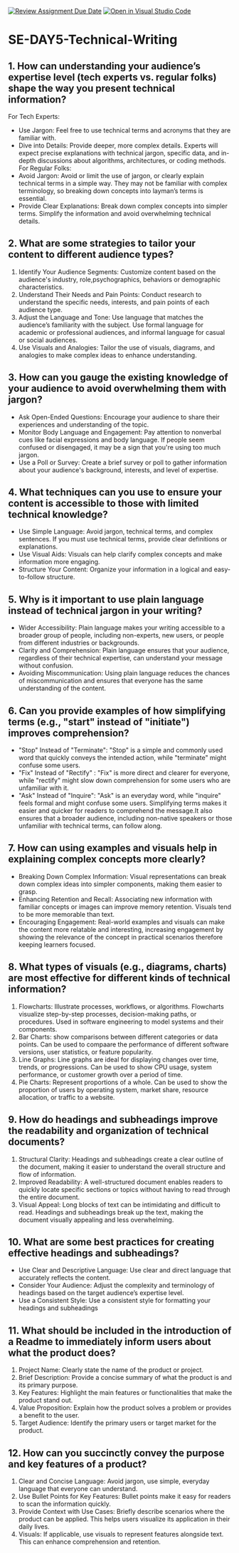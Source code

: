 [![Review Assignment Due Date](https://classroom.github.com/assets/deadline-readme-button-22041afd0340ce965d47ae6ef1cefeee28c7c493a6346c4f15d667ab976d596c.svg)](https://classroom.github.com/a/zsAR-pyY)
[![Open in Visual Studio Code](https://classroom.github.com/assets/open-in-vscode-2e0aaae1b6195c2367325f4f02e2d04e9abb55f0b24a779b69b11b9e10269abc.svg)](https://classroom.github.com/online_ide?assignment_repo_id=16500673&assignment_repo_type=AssignmentRepo)
# SE-DAY5-Technical-Writing
## 1. How can understanding your audience’s expertise level (tech experts vs. regular folks) shape the way you present technical information?
For Tech Experts:
- Use Jargon: Feel free to use technical terms and acronyms that they are familiar with.
- Dive into Details: Provide deeper, more complex details. Experts will expect precise explanations with technical jargon, specific data, and in-depth discussions about algorithms, architectures, or coding methods.
For Regular Folks:
- Avoid Jargon: Avoid or limit the use of jargon, or clearly explain technical terms in a simple way. They may not be familiar with complex terminology, so breaking down concepts into layman’s terms is essential.
- Provide Clear Explanations: Break down complex concepts into simpler terms. Simplify the information and avoid overwhelming technical details.
  
## 2. What are some strategies to tailor your content to different audience types?
1. Identify Your Audience Segments: Customize content based on the audience's industry, role,psychographics, behaviors or demographic characteristics. 
2. Understand Their Needs and Pain Points: Conduct research to understand the specific needs, interests, and pain points of each audience type.
3. Adjust the Language and Tone: Use language that matches the audience’s familiarity with the subject. Use formal language for academic or professional audiences, and informal language for casual or social audiences.
4. Use Visuals and Analogies: Tailor the use of visuals, diagrams, and analogies to make complex ideas to enhance understanding.
## 3. How can you gauge the existing knowledge of your audience to avoid overwhelming them with jargon?
- Ask Open-Ended Questions: Encourage your audience to share their experiences and understanding of the topic.
- Monitor Body Language and Engagement: Pay attention to nonverbal cues like facial expressions and body language. If people seem confused or disengaged, it may be a sign that you're using too much jargon.
- Use a Poll or Survey: Create a brief survey or poll to gather information about your audience's background, interests, and level of expertise.
  
## 4. What techniques can you use to ensure your content is accessible to those with limited technical knowledge?
- Use Simple Language: Avoid jargon, technical terms, and complex sentences. If you must use technical terms, provide clear definitions or explanations.
- Use Visual Aids: Visuals can help clarify complex concepts and make information more engaging.
- Structure Your Content: Organize your information in a logical and easy-to-follow structure.
## 5. Why is it important to use plain language instead of technical jargon in your writing?
- Wider Accessibility: Plain language makes your writing accessible to a broader group of people, including non-experts, new users, or people from different industries or backgrounds.
- Clarity and Comprehension: Plain language ensures that your audience, regardless of their technical expertise, can understand your message without confusion.
- Avoiding Miscommunication: Using plain language reduces the chances of miscommunication and ensures that everyone has the same understanding of the content.
## 6. Can you provide examples of how simplifying terms (e.g., "start" instead of "initiate") improves comprehension?
- "Stop" Instead of "Terminate": "Stop" is a simple and commonly used word that quickly conveys the intended action, while "terminate" might confuse some users.
- "Fix" Instead of "Rectify" : "Fix" is more direct and clearer for everyone, while "rectify" might slow down comprehension for some users who are unfamiliar with it.
- "Ask" Instead of "Inquire": "Ask" is an everyday word, while "inquire" feels formal and might confuse some users.
Simplifying terms makes it easier and quicker for readers to comprehend the message.It also ensures that a broader audience, including non-native speakers or those unfamiliar with technical terms, can follow along.
## 7. How can using examples and visuals help in explaining complex concepts more clearly?
- Breaking Down Complex Information:  Visual representations can break down complex ideas into simpler components, making them easier to grasp.
- Enhancing Retention and Recall: Associating new information with familiar concepts or images can improve memory retention. Visuals tend to be more memorable than text.
- Encouraging Engagement: Real-world examples and visuals can make the content more relatable and interesting, increasing engagement by showing the relevance of the concept in practical scenarios therefore keeping learners focused.
## 8. What types of visuals (e.g., diagrams, charts) are most effective for different kinds of technical information?
1. Flowcharts: Illustrate processes, workflows, or algorithms. Flowcharts visualize step-by-step processes, decision-making paths, or procedures. Used in software engineering to model systems and their components. 
2. Bar Charts: show comparisons between different categories or data points. Can be used to compaare the performance of different software versions, user statistics, or feature popularity.
3. Line Graphs: Line graphs are ideal for displaying changes over time, trends, or progressions. Can be used to show CPU usage, system performance, or customer growth over a period of time.
4. Pie Charts: Represent proportions of a whole. Can be used to show the proportion of users by operating system, market share, resource allocation, or traffic to a website.
## 9. How do headings and subheadings improve the readability and organization of technical documents?
1. Structural Clarity: Headings and subheadings create a clear outline of the document, making it easier to understand the overall structure and flow of information.
2. Improved Readability: A well-structured document enables readers to quickly locate specific sections or topics without having to read through the entire document.
3. Visual Appeal:  Long blocks of text can be intimidating and difficult to read. Headings and subheadings break up the text, making the document visually appealing and less overwhelming.

## 10. What are some best practices for creating effective headings and subheadings?
- Use Clear and Descriptive Language: Use clear and direct language that accurately reflects the content.
- Consider Your Audience: Adjust the complexity and terminology of headings based on the target audience’s expertise level.
- Use a Consistent Style: Use a consistent style for formatting your headings and subheadings
## 11. What should be included in the introduction of a Readme to immediately inform users about what the product does?
1. Project Name: Clearly state the name of the product or project.
2. Brief Description: Provide a concise summary of what the product is and its primary purpose.
3. Key Features: Highlight the main features or functionalities that make the product stand out.
4. Value Proposition: Explain how the product solves a problem or provides a benefit to the user.
5. Target Audience: Identify the primary users or target market for the product.
## 12. How can you succinctly convey the purpose and key features of a product?
1. Clear and Concise Language: Avoid jargon, use simple, everyday language that everyone can understand.
2. Use Bullet Points for Key Features: Bullet points make it easy for readers to scan the information quickly.
3. Provide Context with Use Cases: Briefly describe scenarios where the product can be applied. This helps users visualize its application in their daily lives.
4. Visuals: If applicable, use visuals to represent features alongside text. This can enhance comprehension and retention.
